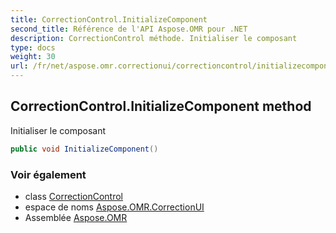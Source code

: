 ```yaml
---
title: CorrectionControl.InitializeComponent
second_title: Référence de l'API Aspose.OMR pour .NET
description: CorrectionControl méthode. Initialiser le composant
type: docs
weight: 30
url: /fr/net/aspose.omr.correctionui/correctioncontrol/initializecomponent/
---
```

## CorrectionControl.InitializeComponent method

Initialiser le composant

```csharp
public void InitializeComponent()
```

### Voir également

* class [CorrectionControl](../)
* espace de noms [Aspose.OMR.CorrectionUI](../../correctioncontrol/)
* Assemblée [Aspose.OMR](../../../)


